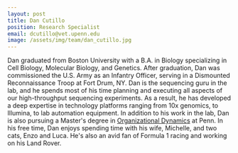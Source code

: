 ```yaml
---
layout: post
title: Dan Cutillo
position: Research Specialist
email: dcutillo@vet.upenn.edu
image: /assets/img/team/dan_cutillo.jpg
---
```


Dan graduated from Boston University with a B.A. in Biology specializing in Cell Biology, Molecular Biology, and Genetics. After graduation, Dan was commissioned the U.S. Army as an Infantry Officer, serving in a Dismounted Reconnaissance Troop at Fort Drum, NY.  Dan is the sequencing guru in the lab, and he spends most of his time planning and executing all aspects of our high-throughput sequencing experiments.  As a result, he has developed a deep expertise in technology platforms ranging from 10x genomics, to Illumina, to lab automation equipment.  In addition to his work in the lab, Dan is also pursuing a Master's degree in [Organizational Dynamics](https://www.lps.upenn.edu/degree-programs/dynamics) at Penn.  In his free time, Dan enjoys spending time with his wife, Michelle, and two cats, Enzo and Luca. He's also an avid fan of Formula 1 racing and working on his Land Rover.